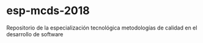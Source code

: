 # esp-mcds-2018
Repositorio de la especialización tecnológica metodologías de calidad en el desarrollo de software
